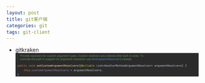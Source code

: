 ```yaml
---
layout: post
title: git客户端
categories: git
tags: git-client
---
```


- gitkraken
![Alt text](../assets/img/1.png)